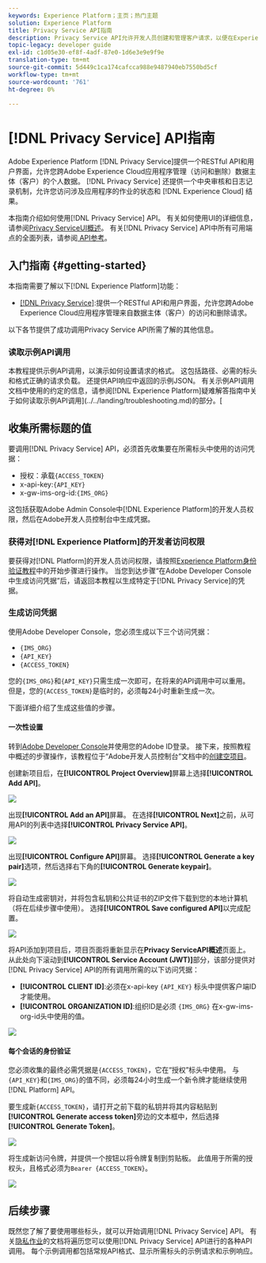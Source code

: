 ```yaml
---
keywords: Experience Platform；主页；热门主题
solution: Experience Platform
title: Privacy Service API指南
description: Privacy Service API允许开发人员创建和管理客户请求，以便在Experience Cloud应用程序中访问或删除其个人数据，这符合法律隐私法规。 请按照本指南学习如何使用API执行关键操作。
topic-legacy: developer guide
exl-id: c1d05e30-ef8f-4adf-87e0-1d6e3e9e9f9e
translation-type: tm+mt
source-git-commit: 5d449c1ca174cafcca988e9487940eb7550bd5cf
workflow-type: tm+mt
source-wordcount: '761'
ht-degree: 0%

---
```


# [!DNL Privacy Service] API指南

Adobe Experience Platform [!DNL Privacy Service]提供一个RESTful API和用户界面，允许您跨Adobe Experience Cloud应用程序管理（访问和删除）数据主体（客户）的个人数据。 [!DNL Privacy Service] 还提供一个中央审核和日志记录机制，允许您访问涉及应用程序的作业的状态和 [!DNL Experience Cloud] 结果。

本指南介绍如何使用[!DNL Privacy Service] API。 有关如何使用UI的详细信息，请参阅[Privacy ServiceUI概述](../ui/overview.md)。 有关[!DNL Privacy Service] API中所有可用端点的全面列表，请参阅[ API参考](https://www.adobe.io/apis/experienceplatform/home/api-reference.html#!acpdr/swagger-specs/privacy-service.yaml)。

## 入门指南 {#getting-started}

本指南需要了解以下[!DNL Experience Platform]功能：

* [[!DNL Privacy Service]](../home.md):提供一个RESTful API和用户界面，允许您跨Adobe Experience Cloud应用程序管理来自数据主体（客户）的访问和删除请求。

以下各节提供了成功调用Privacy Service API所需了解的其他信息。

### 读取示例API调用

本教程提供示例API调用，以演示如何设置请求的格式。 这包括路径、必需的标头和格式正确的请求负载。 还提供API响应中返回的示例JSON。 有关示例API调用文档中使用的约定的信息，请参阅[!DNL Experience Platform]疑难解答指南中关于如何读取示例API调用](../../landing/troubleshooting.md)的部分。[

## 收集所需标题的值

要调用[!DNL Privacy Service] API，必须首先收集要在所需标头中使用的访问凭据：

* 授权：承载`{ACCESS_TOKEN}`
* x-api-key:`{API_KEY}`
* x-gw-ims-org-id:`{IMS_ORG}`

这包括获取Adobe Admin Console中[!DNL Experience Platform]的开发人员权限，然后在Adobe开发人员控制台中生成凭据。

### 获得对[!DNL Experience Platform]的开发者访问权限

要获得对[!DNL Platform]的开发人员访问权限，请按照[Experience Platform身份验证教程](https://www.adobe.com/go/platform-api-authentication-en)中的开始步骤进行操作。 当您到达步骤“在Adobe Developer Console中生成访问凭据”后，请返回本教程以生成特定于[!DNL Privacy Service]的凭据。

### 生成访问凭据

使用Adobe Developer Console，您必须生成以下三个访问凭据：

* `{IMS_ORG}`
* `{API_KEY}`
* `{ACCESS_TOKEN}`

您的`{IMS_ORG}`和`{API_KEY}`只需生成一次即可，在将来的API调用中可以重用。 但是，您的`{ACCESS_TOKEN}`是临时的，必须每24小时重新生成一次。

下面详细介绍了生成这些值的步骤。

#### 一次性设置

转到[Adobe Developer Console](https://www.adobe.com/go/devs_console_ui)并使用您的Adobe ID登录。 接下来，按照教程中概述的步骤操作，该教程位于“Adobe开发人员控制台”文档中的[创建空项目](https://www.adobe.io/apis/experienceplatform/console/docs.html#!AdobeDocs/adobeio-console/master/projects-empty.md)。

创建新项目后，在&#x200B;**[!UICONTROL Project Overview]**&#x200B;屏幕上选择&#x200B;**[!UICONTROL Add API]**。

![](../images/api/getting-started/add-api-button.png)

出现&#x200B;**[!UICONTROL Add an API]**&#x200B;屏幕。 在选择&#x200B;**[!UICONTROL Next]**&#x200B;之前，从可用API的列表中选择&#x200B;**[!UICONTROL Privacy Service API]**。

![](../images/api/getting-started/add-privacy-service-api.png)

出现&#x200B;**[!UICONTROL Configure API]**&#x200B;屏幕。 选择&#x200B;**[!UICONTROL Generate a key pair]**&#x200B;选项，然后选择右下角的&#x200B;**[!UICONTROL Generate keypair]**。

![](../images/api/getting-started/generate-key-pair.png)

将自动生成密钥对，并将包含私钥和公共证书的ZIP文件下载到您的本地计算机（将在后续步骤中使用）。 选择&#x200B;**[!UICONTROL Save configured API]**&#x200B;以完成配置。

![](../images/api/getting-started/key-pair-generated.png)

将API添加到项目后，项目页面将重新显示在&#x200B;**Privacy ServiceAPI概述**&#x200B;页面上。 从此处向下滚动到&#x200B;**[!UICONTROL Service Account (JWT)]**&#x200B;部分，该部分提供对[!DNL Privacy Service] API的所有调用所需的以下访问凭据：

* **[!UICONTROL CLIENT ID]**:必须在x-api-key `{API_KEY}` 标头中提供客户端ID才能使用。
* **[!UICONTROL ORGANIZATION ID]**:组织ID是必须 `{IMS_ORG}` 在x-gw-ims-org-id头中使用的值。

![](../images/api/getting-started/jwt-credentials.png)

#### 每个会话的身份验证

您必须收集的最终必需凭据是`{ACCESS_TOKEN}`，它在“授权”标头中使用。 与`{API_KEY}`和`{IMS_ORG}`的值不同，必须每24小时生成一个新令牌才能继续使用[!DNL Platform] API。

要生成新`{ACCESS_TOKEN}`，请打开之前下载的私钥并将其内容粘贴到&#x200B;**[!UICONTROL Generate access token]**&#x200B;旁边的文本框中，然后选择&#x200B;**[!UICONTROL Generate Token]**。

![](../images/api/getting-started/paste-private-key.png)

将生成新访问令牌，并提供一个按钮以将令牌复制到剪贴板。 此值用于所需的授权头，且格式必须为`Bearer {ACCESS_TOKEN}`。

![](../images/api/getting-started/generated-access-token.png)

## 后续步骤

既然您了解了要使用哪些标头，就可以开始调用[!DNL Privacy Service] API。 有关[隐私作业](privacy-jobs.md)的文档将遍历您可以使用[!DNL Privacy Service] API进行的各种API调用。 每个示例调用都包括常规API格式、显示所需标头的示例请求和示例响应。
